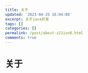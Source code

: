 ```yaml
---
title: 关于
updated: '2023-04-25 16:04:08'
excerpt: 关于java开发‍
tags: []
categories: []
permalink: /post/about-z21ivn8.html
comments: true
---
```


# 关于



‍
